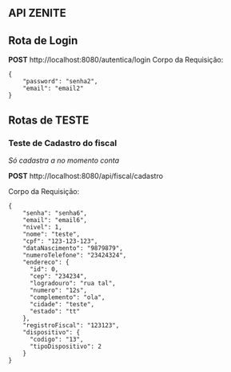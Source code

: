 ## API ZENITE


## Rota de Login

**POST** http://localhost:8080/autentica/login
Corpo da Requisição:

```
{
	"password": "senha2",
	"email": "email2"
}
```


## Rotas de TESTE

### Teste de Cadastro do fiscal
*Só cadastra a no momento conta*

**POST** http://localhost:8080/api/fiscal/cadastro

Corpo da Requisição:

```
{
    "senha": "senha6",
    "email": "email6",
    "nivel": 1,
    "nome": "teste",
    "cpf": "123-123-123",
    "dataNascimento": "9879879",
    "numeroTelefone": "23424324",
    "endereco": {
      "id": 0,
      "cep": "234234",
      "logradouro": "rua tal",
      "numero": "12s",
      "complemento": "ola",
      "cidade": "teste",
      "estado": "tt"
    },
    "registroFiscal": "123123",
    "dispositivo": {
      "codigo": "13",
      "tipoDispositivo": 2
    }
}
```

